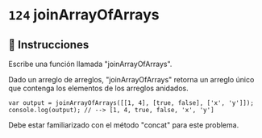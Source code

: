 # `124` joinArrayOfArrays

## 📝 Instrucciones

Escribe una función llamada "joinArrayOfArrays".

Dado un arreglo de arreglos, "joinArrayOfArrays" retorna un arreglo único que contenga los elementos de los arreglos anidados.

```Js
var output = joinArrayOfArrays([[1, 4], [true, false], ['x', 'y']]);
console.log(output); // --> [1, 4, true, false, 'x', 'y']
```
Debe estar familiarizado con el método "concat" para este problema.